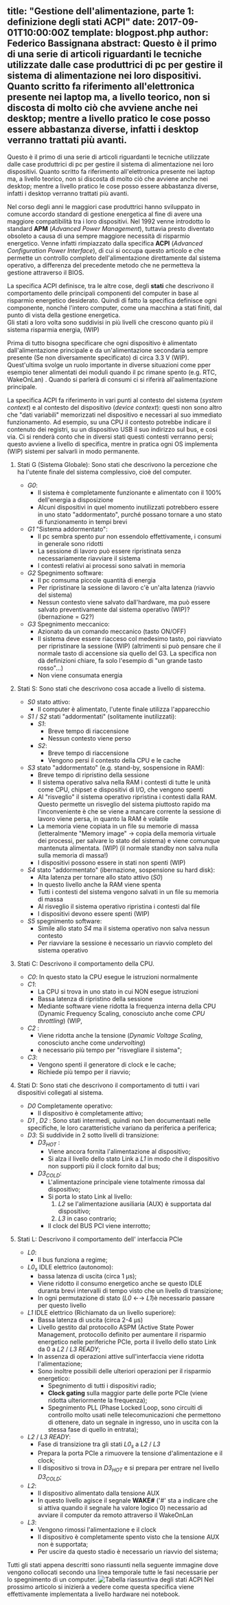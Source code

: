 title: "Gestione dell'alimentazione, parte 1: definizione degli stati ACPI"
date: 2017-09-01T10:00:00Z
template: blogpost.php
author: Federico Bassignana
abstract: Questo è il primo di una serie di articoli riguardanti le tecniche utilizzate dalle case produttrici di pc per gestire il sistema di alimentazione nei loro dispositivi. Quanto scritto fa riferimento all'elettronica presente nei laptop ma, a livello teorico, non si discosta di molto ciò che avviene anche nei desktop; mentre a livello pratico le cose posso essere abbastanza diverse, infatti i desktop verranno trattati più avanti. 
---
Questo è il primo di una serie di articoli riguardanti le tecniche utilizzate dalle case produttrici di pc per gestire il sistema di alimentazione nei loro dispositivi. 
Quanto scritto fa riferimento all'elettronica presente nei laptop ma, a livello teorico, non si discosta di molto ciò che avviene anche nei desktop; mentre a livello pratico 
le cose posso essere abbastanza diverse, infatti i desktop verranno trattati più avanti. 
 
Nel corso degli anni le maggiori case produttrici hanno sviluppato in comune accordo standard di gestione energetica al fine di avere una maggiore compatibilità tra i loro dispositivi.
Nel 1992 venne introdotto lo standard **APM** (*Advanced Power Management*), tuttavia presto diventato obsoleto a causa di una sempre maggiore necessità di risparmio energetico.
Venne infatti rimpiazzato dalla specifica **ACPI** (*Advanced Configuration Power Interface*), di cui si occupa questo articolo e che permette un controllo completo dell'alimentazione direttamente dal sistema operativo, a differenza del precedente metodo che ne permetteva la gestione attraverso il BIOS.
 
La specifica ACPI definisce, tra le altre cose, degli **stati** che descrivono il comportamento delle principali componenti del computer in base al risparmio energetico desiderato. Quindi di fatto la specifica definisce ogni componente, nonché l'intero computer, come una macchina a stati finiti, dal punto di vista della gestione energetica.   
Gli stati a loro volta sono suddivisi in più livelli che crescono quanto pi&ugrave; il sistema risparmia energia, (WIP)
 
Prima di tutto bisogna specificare che ogni dispositivo è alimentato dall'alimentazione principale e da un'alimentazione secondaria sempre presente (Se non diversamente specificato) di circa 3.3 V (WIP).
Quest'ultima svolge un ruolo importante in diverse situazioni come pper esempio tener alimentati dei moduli quando il pc rimane spento (e.g. RTC, WakeOnLan) . Quando si parler&agrave; di consumi 
ci si riferir&agrave; all'aalimentazione principale.
 
La specifica ACPI fa riferimento in vari punti al contesto del sistema (*system context*) e al contesto del dispositivo (*device context*): questi non sono altro che "dati variabili" memorizzati nel dispositivo e necessari al suo immediato funzionamento. Ad esempio, su una CPU il contesto potrebbe indicare il contenuto dei registri, su un dispositivo USB il suo indirizzo sul bus, e così via.
Ci si renderà conto che in diversi stati questi contesti verranno persi; questo avviene a livello di specifica, mentre in pratica ogni OS implementa (WIP) sistemi per salvarli in modo permanente.
  
1. Stati G (Sistema Globale):
    Sono stati che descrivono la percezione che ha l'utente finale del sistema complessivo, cioè del computer.
    * _G0_: 
        * Il sistema è completamente funzionante e alimentato con il 100% dell'energia a disposizione
        * Alcuni dispositivi in quel momento inutilizzati potrebbero essere in uno stato "addormentato", purché possano tornare a uno stato di funzionamento in tempi brevi
    * _G1_ "Sistema addormentato": 
        * Il pc sembra spento pur non essendolo effettivamente, i consumi in generale sono ridotti
        * La sessione di lavoro può essere ripristinata senza necessariamente riavviare il sistema
        * I contesti relativi ai processi sono salvati in memoria
    * _G2_ Spegnimento software:
        * Il pc comsuma piccole quantità di energia
        * Per ripristinare la sessione di lavoro c'è un'alta latenza (riavvio del sistema)
        * Nessun contesto viene salvato dall'hardware, ma può essere salvato preventivamente dal sistema operativo (WIP)? (ibernazione = G2?)
    * _G3_ Spegnimento meccanico:
        * Azionato da un comando meccanico (tasto ON/OFF)
        * Il sistema deve essere riacceso col medesimo tasto, poi riavviato per ripristinare la sessione (WIP) (altrimenti si può pensare che il normale tasto di accensione sia quello del G3. La specifica non dà definizioni chiare, fa solo l'esempio di "un grande tasto rosso"...)
        * Non viene consumata energia

 2. Stati S:
    Sono stati che descrivono cosa accade a livello di sistema.
    * _S0_ stato attivo:
        * Il computer è alimentato, l'utente finale utilizza l'apparecchio
    * _S1_ / _S2_ stati "addormentati" (solitamente inutilizzati): 
        * _S1_:
            * Breve tempo di riaccensione
            * Nessun contesto viene perso
        * _S2_:
            * Breve tempo di riaccensione
            * Vengono persi il contesto della CPU e le cache 
    * _S3_ stato "addormentato" (e.g. stand-by, sospensione in RAM):
        * Breve tempo di ripristino della sessione
        * Il sistema operativo salva nella RAM i contesti di tutte le unità come CPU, chipset e dispositivi di I/O, che vengono spenti
        * Al "risveglio" il sistema operativo ripristina i contesti dalla RAM. Questo permette un risveglio del sistema piuttosto rapido ma l'inconveniente è che se viene a mancare corrente la sessione di lavoro viene persa, in quanto la RAM è volatile  
        * La memoria viene copiata in un file su memorie di massa (letteralmente "Memory image" -> copia della memoria virtuale dei processi, per salvare lo stato del sistema) e viene comunque mantenuta alimentata. (WIP) (il normale standby non salva nulla sulla memoria di massa!)
		* I dispositivi possono essere in stati non spenti (WIP)
    * _S4_ stato "addormentato" (ibernazione, sospensione su hard disk):
        * Alta latenza per tornare allo stato attivo (_S0_)
        * In questo livello anche la RAM viene spenta
        * Tutti i contesti del sistema vengono salvati in un file su memoria di massa
        * Al risveglio il sistema operativo ripristina i contesti dal file
        * I dispositivi devono essere spenti (WIP)
    * _S5_ spegnimento software:
        * Simile allo stato _S4_ ma il sistema operativo non salva nessun contesto
        * Per riavviare la sessione è necessario un riavvio completo del sistema operativo

3. Stati C:
    Descrivono il comportamento della CPU.
    * _C0_:
        In questo stato la CPU esegue le istruzioni normalmente
    * _C1_:
        * La CPU si trova in uno stato in cui NON esegue istruzioni
        * Bassa latenza di ripristino della sessione
        * Mediante software viene ridotta la frequenza interna della CPU (Dynamic Frequency Scaling, conosciuto anche come *CPU throttling*) (WIP, 
    * _C2_ :
        * Viene ridotta anche la tensione (*Dynamic Voltage Scaling*, conosciuto anche come *undervolting*)
        * è necessario più tempo per "risvegliare il sistema";
    * _C3_:
        * Vengono spenti il generatore di clock e le cache;
        * Richiede pi&ugrave; tempo per il riavvio;

4. Stati D:
Sono stati che descrivono il comportamento di tutti i vari dispositivi collegati al sistema.
    * _D0_ Completamente operativo:
        * Il dispositivo è completamente attivo;
	* _D1_ , _D2_ :
		Sono stati intermedi, quindi non ben documentaati nelle specifiche, le loro caratteristiche variano da periferica a periferica;
	* _D3_:
		Si suddivide in 2 sotto livelli di transizione:
		* _D3<sub>HOT</sub>_ :
			* Viene ancora fornita l'alimentazione al dispositivo;
			* Si alza il livello dello stato Link a _L1_ in modo che il dispositivo non supporti pi&ugrave; il clock fornito dal bus;
		* _D3<sub>COLD</sub>_:
			* L'alimentazione principale viene totalmente rimossa dal dispositivo;
			* Si porta lo stato Link al livello:
				1. _L2_ se l'alimentazione ausiliaria (AUX) è supportata dal dispositivo;
				2. _L3_ in caso contrario;
			* Il clock del BUS PCI viene interrotto;
5. Stati L:
    Descrivono il comportamento dell' interfaccia PCIe
    * _L0_:
        * Il bus funziona a regime;
    * _L0<sub>s</sub>_ IDLE elettrico (autonomo):
        * bassa latenza di uscita (circa 1 μs); 
        * Viene ridotto il consumo energetico anche se questo IDLE duranta brevi intervalli di tempo visto che un livello di transizione; 
        * In ogni permutazione di stato (_L0_  &#8592;&#8594; _L1_)è necessario passare per questo livello
    * _L1_ IDLE elettrico (Richiamato da un livello superiore):
        * Bassa latenza di uscita (circa 2-4 μs)
        * Livello gestito dal protocollo ASPM (Active State Power Management, protocollo definito per aumentare il risparmio energetico nelle periferiche PCIe, porta il livello dello stato Link da 0 a _L2_ / _L3 READY_;
        * In assenza di operazioni attive sull'interfaccia viene ridotta l'alimentazione;
        * Sono inoltre possibili delle ulteriori operazioni per il risparmio energetico:
            * Spegnimento di tutti i dispositivi radio;
            * **Clock gating** sulla maggior parte delle porte PCIe (viene ridotta ulteriormente la frequenza);
            * Spegnimento PLL (Phase Locked Loop, sono circuiti di controllo molto usati nelle telecomunicazioni che permettono di ottenere, dato un segnale in ingresso, uno in uscita con la 
                stessa fase di quello in entrata);
    * _L2_ / _L3 READY_:
        * Fase di transizione tra gli stati _L0<sub>s</sub>_ a _L2_ / _L3_
        * Prepara la porta PCIe a rimuovere la tensione d'alimentazione e il clock;
        * Il dispositivo si trova in _D3<sub>HOT</sub>_ e si prepara per entrare nel livello _D3<sub>COLD</sub>_;
    * _L2_:
		* Il dispositivo alimentato dalla tensione AUX
        * In questo livello agisce il segnale **WAKE#** ('#' sta a indicare che si attiva quando il segnale ha valore logico 0) necessario ad avviare il computer da remoto attraverso il WakeOnLan
     * _L3_:
        * Vengono rimossi l'alimentazione e il clock
        * Il dispositivo è completamente spento visto che la tensione AUX non è supportata;
        * Per uscire da questo stadio è necessario un riavvio del sistema;
 
Tutti gli stati appena descritti sono riassunti nella seguente immagine dove vengono collocati secondo una linea temporale tutte le fasi necessarie per lo spegnimento di un computer.
<img alt="Tabella riassuntiva degli stati ACPI" title="Tabella riassuntiva degli stati ACPI" src="media/states.png" class="decorativa">
Nel prossimo articolo si inizierà a vedere come questa specifica viene effettivamente implementata a livello hardware nei notebook.       



